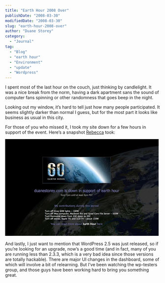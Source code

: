```yaml
---
title: "Earth Hour 2008 Over"
publishDate: "2008-03-30"
modifiedDate: "2008-03-30"
slug: "earth-hour-2008-over"
author: "Duane Storey"
category:
  - "Journal"
tag:
  - "Blog"
  - "earth hour"
  - "Environment"
  - "update"
  - "Wordpress"
---
```


I spent most of the last hour on the couch, just thinking by candlelight. It was a nice break from the norm, having a dark apartment sans the sound of computer fans spinning or other randomness that goes beep in the night.

Looking out my window, it’s hard to tell just how many people participated. It seems slightly darker than normal I guess, but for the most part it looks like business as usual in this city.

For those of you who missed it, I took my site down for a few hours in support of the event. Here’s a snapshot [Rebecca](http://miss604.com) took:

[![](_images/earth-hour-2008-over-1.jpg)](http://flickr.com/photos/miss604/2372074731/in/photostream/)

And lastly, I just want to mention that WordPress 2.5 was just released, so if you’re looking for an upgrade, now’s a good time (and in fact, many of you are running less than 2.3.3, which is a very bad idea since those versions are totally hackable). There are major UI changes in the dashboard, some of which will involve a bit of relearning. But I’ve been watching the wp-testers group, and those guys have been working hard to bring you something great.